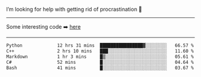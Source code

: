 I’m looking for help with getting rid of procrastination 🤔

-----

Some interesting code :arrow_right: [here](https://github.com/zhen8838/playground)

-----

<!--START_SECTION:waka-->

```txt
Python             12 hrs 31 mins  ████████████████▓░░░░░░░░   66.57 %
C++                2 hrs 10 mins   ███░░░░░░░░░░░░░░░░░░░░░░   11.60 %
Markdown           1 hr 3 mins     █▒░░░░░░░░░░░░░░░░░░░░░░░   05.61 %
C#                 52 mins         █░░░░░░░░░░░░░░░░░░░░░░░░   04.64 %
Bash               41 mins         █░░░░░░░░░░░░░░░░░░░░░░░░   03.67 %
```

<!--END_SECTION:waka-->

<!--
**zhen8838/zhen8838** is a ✨ _special_ ✨ repository because its `README.md` (this file) appears on your GitHub profile.

Here are some ideas to get you started:

- 🔭 I’m currently working on ...
- 🌱 I’m currently learning ...
- 👯 I’m looking to collaborate on ...
 ...
- 💬 Ask me about ...
- 📫 How to reach me: ...
- 😄 Pronouns: ...
- ⚡ Fun fact: ...
-->
